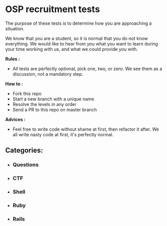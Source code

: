 # OSP recruitment tests
The purpose of these tests is to determine how you are approaching a situation. 

We know that you are a student, so it is normal that you do not know everything. We would like to hear from you what you want to learn during your time working with us, and what we could provide you with.

**Rules :**
* All tests are perfectly optional, pick one, two, or zero. We see them as a discussion, not a mandatory step.

**How to :**
* Fork this repo
* Start a new branch with a unique name
* Resolve the levels in any order
* Send a PR to this repo on master branch

**Advices :**
* Feel free to write code without shame at first, then refactor it after. We all write nasty code at first, it's perfectly normal.

## Categories: 
* ### Questions
* ### CTF
* ### Shell
* ### Ruby
* ### Rails